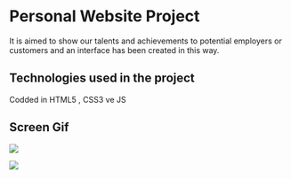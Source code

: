 <h1>Personal Website Project</h1>

It is aimed to show our talents and achievements to potential employers or customers and an interface has been created in this way.

<h2>Technologies used in the project</h2>

Codded in HTML5 , CSS3 ve JS

<h2>Screen Gif</h2>

![](screen1.gif)

![](screen2.gif)
